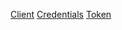 [Client](_client_.client.md)
[Credentials](_credentials_.credentials.md)
[Token](_credentials_.token.md)
